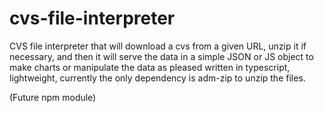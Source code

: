 # cvs-file-interpreter

CVS file interpreter that will download a cvs from a given URL, unzip it if necessary, and then it will serve the data in a simple JSON or JS object to make charts or manipulate the data as pleased written in typescript, lightweight, currently the only dependency is adm-zip to unzip the files.

(Future npm module)
